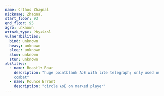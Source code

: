 ```yaml
---
name: Orthos Zhagnal
nickname: Zhagnal
start_floor: 93
end_floor: 95
agro: unknown
attack_type: Physical
vulnerabilities:
  bind: unknown
  heavy: unknown
  sleep: unknown
  slow: unknown
  stun: unknown
abilities:
  - name: Beastly Roar
    description: "huge pointblank AoE with late telegraph; only used out of
    combat"
  - name: Pounce Errant
    description: "circle AoE on marked player"
---
```

